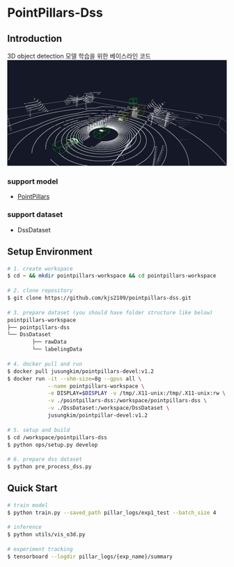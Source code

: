 # PointPillars-Dss 

## Introduction 
3D object detection 모델 학습을 위한 베이스라인 코드 
![pointpillars](./src/pointpillars_inference1.png)
### support model 
* [PointPillars](https://arxiv.org/pdf/1812.05784)
### support dataset 
* DssDataset

## Setup Environment 

```bash
# 1. create workspace
$ cd ~ && mkdir pointpillars-workspace && cd pointpillars-workspace 

# 2. clone repository 
$ git clone https://github.com/kjs2109/pointpillars-dss.git 

# 3. prepare dataset (you should have folder structure like below)
pointpillars-workspace
├── pointpillars-dss
└── DssDataset 
        ├── rawData
        └── labelingData

# 4. docker pull and run 
$ docker pull jusungkim/pointpillars-devel:v1.2
$ docker run -it --shm-size=8g --gpus all \
             --name pointpillars-workspace \
             -e DISPLAY=$DISPLAY -v /tmp/.X11-unix:/tmp/.X11-unix:rw \
             -v ./pointpillars-dss:/workspace/pointpillars-dss \
             -v ./DssDataset:/workspace/DssDataset \
             jusungkim/pointpillar-devel:v1.2  

# 5. setup and build 
$ cd /workspace/pointpillars-dss
$ python ops/setup.py develop 

# 6. prepare dss dataset
$ python pre_process_dss.py  
```

## Quick Start

```bash
# train model 
$ python train.py --saved_path pillar_logs/exp1_test --batch_size 4 

# inference 
$ python utils/vis_o3d.py 

# experiment tracking 
$ tensorboard --logdir pillar_logs/{exp_name}/summary 

```
